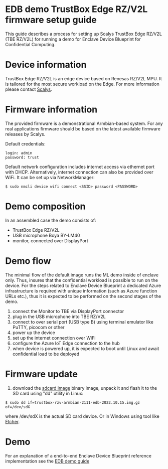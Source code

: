 # EDB demo TrustBox Edge RZ/V2L firmware setup guide

This guide describes a process for setting up Scalys TrustBox Edge RZ/V2L (TBE RZ/V2L) for running a demo for Enclave Device Blueprint for Confidential Computing.

# Device information

TrustBox Edge RZ/V2L is an edge device based on Renesas RZ/V2L MPU. It is tailored for the most secure workload on the Edge. For more information please contact [Scalys](https://scalys.com).

# Firmware information

The provided firmware is a demonstrational Armbian-based system. For any real applications firmware should be based on the latest available firmware releases by Scalys.

Default credentials:
```
login: admin
password: trust
```

Default network configuration includes internet access via ethernet port with DHCP. Alternatively, internet connection can also be provided over WiFi. It can be set up via NetworkManager:

```
$ sudo nmcli device wifi connect <SSID> password <PASSWORD>
```

# Demo composition

In an assembled case the demo consists of:
- TrustBox Edge RZ/V2L
- USB microphone Boya BY-LM40
- monitor, connected over DisplayPort

# Demo flow

The minimal flow of the default image runs the ML demo inside of enclave only. Thus, insures that the confidential workload is possible to run on the device. For the steps related to Enclave Device Blueprint a dedicated Azure infrastructure is required with unique information (such as Azure function URLs etc.), thus it is expected to be performed on the second stages of the demo.

1. connect the Monitor to TBE via DisplayPort connector
1. plug in the USB microphone into TBE RZ/V2L
1. connect to over serial port (USB type B) using terminal emulator like PuTTY, picocom or other
1. power up the device
1. set up the internet connection over WiFi
1. configure the Azure IoT Edge connection to the hub
1. when device is powered up, it is expected to boot until Linux and await confidential load to be deployed

# Firmware update

1. download the [sdcard image](http://trustbox.scalys.com/pub/openenclave/trustbox-rzv-armbian-2111-edb-2022.10.15.img.gz) binary image, unpack it and flash it to the SD card using "dd" utility in Linux:
```
$ sudo dd if=trustbox-rzv-armbian-2111-edb-2022.10.15.img.gz of=/dev/sdX
```

where /dev/sdX is the actual SD card device. Or in Windows using tool like [Etcher](https://www.balena.io/etcher).


# Demo

For an explanation of a end-to-end Enclave Device Blueprint reference implementation see the [EDB demo guide](https://github.com/Scalys/edb-key-demo/blob/main/docs/edb-demo-guide.md)
